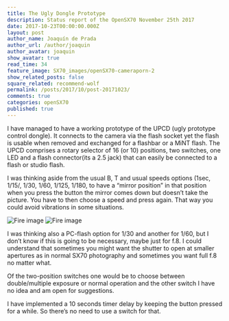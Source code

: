 ```yaml
---
title: The Ugly Dongle Prototype
description: Status report of the OpenSX70 November 25th 2017
date: 2017-10-23T00:00:00.000Z
layout: post
author_name: Joaquín de Prada
author_url: /author/joaquin
author_avatar: joaquin
show_avatar: true
read_time: 34
feature_image: SX70_images/openSX70-cameraporn-2
show_related_posts: false
square_related: recommend-wolf
permalink: /posts/2017/10/post-20171023/
comments: true
categories: openSX70
published: true
---
```


I have managed to have a working prototype of the UPCD (ugly prototype control dongle). It connects to the camera via the flash socket yet the flash is usable when removed and exchanged for a flashbar or a MiNT flash.
The UPCD comprises a rotary selector of 16 (or 10) positions, two switches, one LED and a flash connector(its a 2.5 jack) that can easily be connected to a flash or studio flash. 

I was thinking aside from the usual B, T and usual speeds options (1sec, 1/15/, 1/30, 1/60, 1/125, 1/180, to have a “mirror position” in that position when you press the button the mirror comes down but doesn’t take the picture. You have to then choose a speed and press again. That way you could avoid vibrations in some situations. 

![Fire image]({{site.url}}/{{site.baseurl}}img/201710/DONGLE-A.jpeg)
![Fire image]({{site.url}}/{{site.baseurl}}img/201710/DONGLE-B.jpeg)

I was thinking also a PC-flash option for 1/30 and another for 1/60, but I don’t know if this is going to be necessary, maybe just for f.8. I could understand that sometimes you might want the shutter to open at smaller apertures as in normal SX70 photography and sometimes you want full f.8 no matter what.

Of the two-position switches one would be to choose between double/multiple exposure or normal operation and the other switch I have no idea and am open for suggestions.

I have implemented a 10 seconds timer delay by keeping the button pressed for a while. So there’s no need to use a switch for that.
